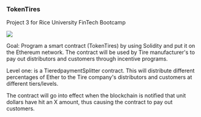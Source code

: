 ### **TokenTires**
Project 3 for Rice University FinTech Bootcamp

![](pngtree-cartoon-tire-design-icon-image_1322729.jpg)

Goal: Program a smart contract (TokenTires) by using Solidity and put it on the Ethereum network. The contract will be used by Tire manufacturer's to pay out distributors and customers through incentive programs.

Level one: is a TieredpaymentSplitter contract. This will distribute different percentages of Ether to the Tire company's distributors and customers at different tiers/levels.

The contract will go into effect when the blockchain is notified that unit dollars have hit an X amount, thus causing the contract to pay out customers.